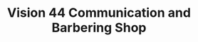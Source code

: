 ---
title: "Vision 44 Communication and Barbering Shop"
url: /accra/vision-44-communication-and-barbering-shop/
shop: Friseur
---